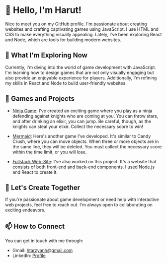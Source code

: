 # 👋 Hello, I'm Harut!

Nice to meet you on my GitHub profile. I'm passionate about creating websites and crafting captivating games using JavaScript. I use HTML and CSS to make everything visually appealing. Lately, I've been exploring React and Node, which are tools for building modern websites.

## 🌱 What I'm Exploring Now

Currently, I'm diving into the world of game development with JavaScript. I'm learning how to design games that are not only visually engaging but also provide an enjoyable experience for players. Additionally, I'm refining my skills in React and Node to build user-friendly websites.

## 💼 Games and Projects

- [Ninja Game](https://github.com/Harut20024/Ninja-Game): I've created an exciting game where you play as a ninja defending against knights who are coming at you. You can throw stars, and after drinking an elixir, you can jump. Be careful, though, as the knights can steal your elixir. Collect the necessary score to win!

- [Mermaid](https://github.com/Harut20024/Mermaid): Here's another game I've developed. It's similar to Candy Crush, where you can move objects. When three or more objects are in the same line, they will be deleted. You must collect the necessary score within the time limit, or you will lose.

- [Fullstack Web-Site](https://github.com/Harut20024/full-stack-website): I've also worked on this project. It's a website that consists of both front-end and back-end components. I used Node.js and React to create it.

## 🤝 Let's Create Together

If you're passionate about game development or need help with interactive web projects, feel free to reach out. I'm always open to collaborating on exciting endeavors.

## 📫 How to Connect

You can get in touch with me through:
- Gmail: htarzyanh@gmail.com
- LinkedIn: [Profile](https://www.linkedin.com/in/tharzyan/)

<!---
Harut20024/Harut20024 is special because its `README.md` appears on your GitHub profile. You can click "Preview" to see how your changes will look before saving them.
--->
